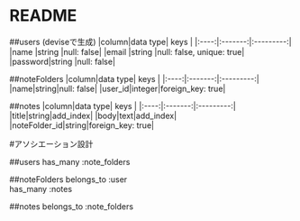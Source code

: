 # README

##users (deviseで生成)
|column|data type|    keys   |
|:----:|:-------:|:---------:|
|name  |string   |null: false|
|email |string   |null: false, unique: true|
|password|string |null: false|

##noteFolders
|column|data type|    keys   |
|:----:|:-------:|:---------:|
|name|string|null: false|
|user_id|integer|foreign_key: true|

##notes
|column|data type|    keys   |
|:----:|:-------:|:---------:|
|title|string|add_index|
|body|text|add_index|
|noteFolder_id|string|foreign_key: true|


#アソシエーション設計

##users
has_many :note_folders

##noteFolders
belongs_to :user  
has_many :notes

##notes
belongs_to :note_folders  
